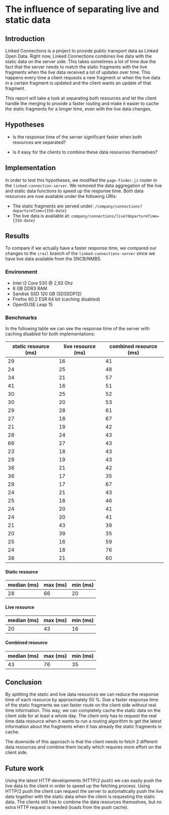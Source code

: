 # The influence of separating live and static data

## Introduction

Linked Connections is a project to provide public transport data as Linked Open Data.
Right now, Linked Connections combines live data with the static data on the server side. This takes sometimes a lot of time due the fact that the server needs to match the static fragments with the live fragments when the live data received a lot of updates over time. This happens every time a client requests a new fragment or when
the live data in a certain fragment is updated and the client wants an update of that
fragment.

This report will take a look at separating both resources and let the client handle the merging to provide a faster routing and make it easier to cache the static fragments for a longer time, even with the live data changes.

## Hypotheses

- Is the response time of the server significant faster when both resources are separated?

- Is it easy for the clients to combine these data resources themselves?

## Implementation

In order to test this hypotheses, we modified the `page-finder.js` router in the `linked-connection-server`. We removed the data aggregation of the live and static data
functions to speed up the response time. Both data resources are now available under the following URIs:
- The static fragments are served under: `/company/connections?departureTime={ISO-date}`
- The live data is available at: `company/connections/live?departureTime={ISO-date}`

## Results

To compare if we actually have a faster response time, we compared our changes
to the `irail` branch of the `linked-connections-server` since we have live data
available from the SNCB/NMBS.

### Environment

- Intel i3 Core 530 @ 2,93 Ghz
- 8 GB DDR3 RAM
- Sandisk SSD 120 GB (SDSSDP12)
- Firefox 60.2 ESR 64 bit (caching disabled)
- OpenSUSE Leap 15

### Benchmarks

In the following table we can see the response time of the server with caching disabled for both implementations:

| static resource (ms) | live resource (ms) | combined resource (ms) |
| -------------------- | ------------------ | ---------------------- |
| 29                   | 16                 | 41                     |    
| 24                   | 25                 | 48                     |    
| 34                   | 21                 | 57                     |    
| 41                   | 16                 | 51                     |    
| 30                   | 25                 | 52                     |    
| 30                   | 20                 | 53                     |    
| 29                   | 28                 | 61                     |    
| 27                   | 18                 | 67                     |    
| 21                   | 19                 | 42                     |    
| 28                   | 24                 | 43                     |    
| 66                   | 27                 | 43                     |    
| 23                   | 18                 | 43                     |    
| 29                   | 19                 | 43                     |    
| 36                   | 21                 | 42                     |    
| 36                   | 17                 | 35                     |    
| 29                   | 17                 | 67                     |    
| 24                   | 21                 | 43                     |    
| 25                   | 18                 | 46                     |    
| 24                   | 20                 | 41                     |    
| 24                   | 20                 | 41                     |    
| 21                   | 43                 | 39                     |    
| 20                   | 39                 | 35                     |    
| 25                   | 16                 | 59                     |    
| 24                   | 18                 | 76                     |    
| 38                   | 21                 | 60                     |  


#### Static resource

| median (ms) | max (ms) | min (ms) |
| ----------- | -------- | -------- |
| 28          | 66       | 20       |   

#### Live resource

| median (ms) | max (ms) | min (ms) |
| ----------- | -------- | -------- |
| 20          | 43       | 16       |  

#### Combined resource

| median (ms) | max (ms) | min (ms) |
| ----------- | -------- | -------- |
| 43          | 76       | 35       |  

## Conclusion

By splitting the static and live data resources we can reduce the response time of each resource by approximately 50 %. Due a faster response time of the static fragments we can faster route on the client side without real time information.
This way, we can completely cache the static data on the client side for at least a whole day. The client only has to request the real time data resource when it wants to run a routing algorithm to get the latest information about the fragments when it has already the static fragments in cache.

The downside of this approach is that the client needs to fetch 2 different data resources and combine them locally which requires more effort on the client side.

## Future work

Using the latest HTTP developments (HTTP/2 push) we can easily push the live data to the client in order to speed up the fetching process. Using HTTP/2 push the client can
request the server to automatically push the live data together with the static data when the client is requesting the static data. The clients still has to combine the data resources themselves, but no extra HTTP request is needed (loads from the push cache).
